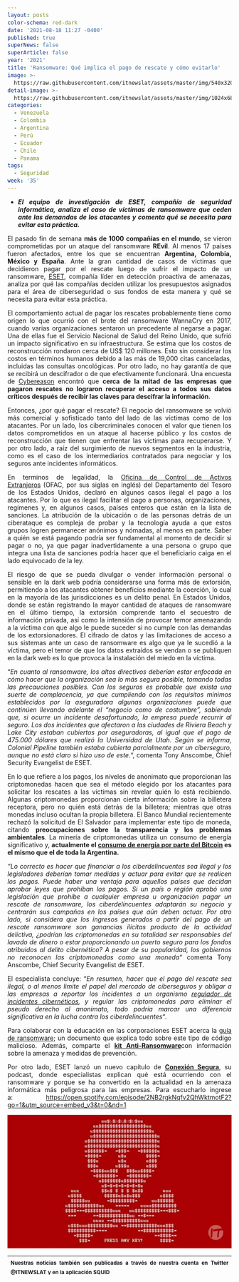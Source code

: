 ```yaml
---
layout: posts
color-schema: red-dark
date: '2021-08-18 11:27 -0400'
published: true
superNews: false
superArticle: false
year: '2021'
title: 'Ransomware: Qué implica el pago de rescate y cómo evitarlo'
image: >-
  https://raw.githubusercontent.com/itnewslat/assets/master/img/540x320/Ramsonware-p.jpg
detail-image: >-
  https://raw.githubusercontent.com/itnewslat/assets/master/img/1024x680/Ramsonware-g.jpg
categories:
  - Venezuela
  - Colombia
  - Argentina
  - Perú
  - Ecuador
  - Chile
  - Panama
tags:
  - Seguridad
week: '35'
---
```

<ul style="list-style-type: disc; text-align: justify;">
	<li><strong><em>El equipo de investigación de ESET, compañía de seguridad informática, analiza </em></strong><strong><em>el caso de víctimas de ransomware que ceden ante las demandas de los atacantes y comenta qué se necesita para evitar esta práctica.</em></strong></li>
</ul>
<p style="text-align: justify;">El pasado fin de semana <strong>más de 1000 compañías en el mundo</strong>, se vieron comprometidas por un ataque del ransomware <strong>REvil</strong>. Al menos 17 países fueron afectados, entre los que se encuentran <strong>Argentina, Colombia, México y España</strong>. Ante la gran cantidad de casos de víctimas que decidieron pagar por el rescate luego de sufrir el impacto de un ransomware, <a href="https://www.eset.com/latam/">ESET</a>, compañía líder en detección proactiva de amenazas, analiza por qué las compañías deciden utilizar los presupuestos asignados para el área de ciberseguridad o sus fondos de esta manera y qué se necesita para evitar esta práctica.</p>
<p style="text-align: justify;">El comportamiento actual de pagar los rescates probablemente tiene como origen lo que ocurrió con el brote del ransomware WannaCry en 2017, cuando varias organizaciones sentaron un precedente al negarse a pagar. Una de ellas fue el Servicio Nacional de Salud del Reino Unido, que sufrió un impacto significativo en su infraestructura. Se estima que los costos de reconstrucción rondaron cerca de US$ 120 millones. Esto sin considerar los costos en términos humanos debido a las más de 19,000 citas canceladas, incluidas las consultas oncológicas. Por otro lado, no hay garantía de que se recibirá un descifrador o de que efectivamente funcionará. Una encuesta de <a href="https://www.cybereason.com/ebook-ransomware-the-true-cost-to-business">Cybereason</a> encontró que <strong>cerca de la mitad de las empresas que pagaron rescates no lograron recuperar el acceso a todos sus datos críticos después de recibir las claves para descifrar la información</strong>.</p>
<p style="text-align: justify;">Entonces, ¿por qué pagar el rescate? El negocio del ransomware se volvió más comercial y sofisticado tanto del lado de las víctimas como de los atacantes. Por un lado, los cibercriminales conocen el valor que tienen los datos comprometidos en un ataque al hacerse público y los costos de reconstrucción que tienen que enfrentar las víctimas para recuperarse. Y por otro lado, a raíz del surgimiento de nuevos segmentos en la industria, como es el caso de los intermediarios contratados para negociar y los seguros ante incidentes informáticos.</p>
<p style="text-align: justify;">En terminos de legalidad, la <a href="https://www.welivesecurity.com/2020/10/06/us-government-warns-paying-off-ransomware-attackers/">Oficina de Control de Activos Extranjeros</a> (OFAC, por sus siglas en inglés) del Departamento del Tesoro de los Estados Unidos, declaró en algunos casos ilegal el pago a los atacantes. Por lo que es ilegal facilitar el pago a personas, organizaciones, regímenes y, en algunos casos, países enteros que están en la lista de sanciones. La atribución de la ubicación o de las personas detrás de un ciberataque es compleja de probar y la tecnología ayuda a que estos grupos logren permanecer anónimos y nómadas, al menos en parte. Saber a quién se está pagando podría ser fundamental al momento de decidir si pagar o no, ya que pagar inadvertidamente a una persona o grupo que integra una lista de sanciones podría hacer que el beneficiario caiga en el lado equivocado de la ley.</p>
<p style="text-align: justify;">El riesgo de que se pueda divulgar o vender información personal o sensible en la dark web podría considerarse una forma más de extorsión, permitiendo a los atacantes obtener beneficios mediante la coerción, lo cual en la mayoría de las jurisdicciones es un delito penal. En Estados Unidos, donde se están registrando la mayor cantidad de ataques de ransomware en el último tiempo, la extorsión comprende tanto el secuestro de información privada, así como la intensión de provocar temor amenazando a la víctima con que algo le puede suceder si no cumple con las demandas de los extorsionadores. El cifrado de datos y las limitaciones de acceso a sus sistemas ante un caso de ransomware es algo que ya le sucedió a la víctima, pero el temor de que los datos extraídos se vendan o se publiquen en la dark web es lo que provoca la instalación del miedo en la víctima.</p>
<p style="text-align: justify;">“<em>En cuanto al ransomware, los altos directivos deberían estar enfocada en cómo hacer que la organización sea lo más segura posible, tomando todas las precauciones posibles. Con los seguros es probable que exista una suerte de complacencia, ya que cumpliendo con los requisitos mínimos establecidos por la aseguradora algunas organizaciones puede que continúen llevando adelante el “negocio como de costumbre”, sabiendo que, si ocurre un incidente desafortunado, la empresa puede recurrir al seguro. Los dos incidentes que afectaron a las ciudades de Riviera Beach y Lake City estaban cubiertos por aseguradoras, al igual que el pago de 475.000 dólares que realizó la Universidad de Utah. Según se informa, Colonial Pipeline también estaba cubierta parcialmente por un ciberseguro, aunque no está claro si hizo uso de este.</em>“, comenta Tony Anscombe, Chief Security Evangelist de ESET.</p>
<p style="text-align: justify;">En lo que refiere a los pagos, los niveles de anonimato que proporcionan las criptomonedas hacen que sea el método elegido por los atacantes para solicitar los rescates a las víctimas sin revelar quién lo está recibiendo. Algunas criptomonedas proporcionan cierta información sobre la billetera receptora, pero no quién está detrás de la billetera; mientras que otras monedas incluso ocultan la propia billetera. El Banco Mundial recientemente rechazó la solicitud de El Salvador para implementar este tipo de moneda, citando <strong>preocupaciones sobre la transparencia y los problemas ambientales</strong>. La minería de criptomonedas utiliza un consumo de energía significativo y, <strong>actualmente el </strong><a href="https://digiconomist.net/bitcoin-energy-consumption/"><strong>consumo de energía por parte del Bitcoin</strong></a><strong> es el mismo que el de toda la Argentina.</strong></p>
<p style="text-align: justify;"><em>“Lo correcto es hacer que financiar a los ciberdelincuentes sea ilegal y los legisladores deberían tomar medidas y actuar para evitar que se realicen los pagos. Puede haber una ventaja para aquellos países que decidan aprobar leyes que prohíban los pagos. Si un país o región aprobó una legislación que prohíbe a cualquier empresa u organización pagar un rescate de ransomware, los ciberdelincuentes adaptarán su negocio y centrarán sus campañas en los países que aún deben actuar. Por otro lado, si considera que los ingresos generados a partir del pago de un rescate ransomware son ganancias ilícitas producto de la actividad delictiva, ¿podrían las criptomonedas en su totalidad ser responsables del lavado de dinero o estar proporcionando un puerto seguro para los fondos atribuidos al delito cibernético? A pesar de su popularidad, los gobiernos no reconocen las criptomonedas como una moneda</em>“ comenta Tony Anscombe, Chief Security Evangelist de ESET.</p>
<p style="text-align: justify;">El especialista concluye: “<em>En resumen, hacer que el pago del rescate sea ilegal, o al menos limite el papel del mercado de ciberseguros y obligar a las empresas a reportar los incidentes a un organismo </em><a href="https://therecord.media/new-australian-bill-would-force-companies-to-disclose-ransomware-payments/"><em>regulador de incidentes cibernéticos</em></a><em>, y regular las criptomonedas para eliminar el pseudo derecho al anonimato, todo podría marcar una diferencia significativa en la lucha contra los ciberdelincuentes“</em>.</p>
<p style="text-align: justify;">Para colaborar con la educación en las corporaciones ESET acerca la <a href="https://www.welivesecurity.com/wp-content/uploads/2017/11/guia-ransomware.pdf.">guía de ransomware</a>; un documento que explica todo sobre este tipo de código malicioso. Además, comparte el <a href="https://www.eset.com/latam/kit-antiransomware/?utm_campaign=leads&amp;utm_source=prensa&amp;utm_medium=social&amp;utm_term=kit-anti-ransomware"><strong>kit Anti-Ransomware</strong></a>con información sobre la amenaza y medidas de prevención.</p>
<p style="text-align: justify;">Por otro lado, ESET lanzó un nuevo capítulo de <a href="https://open.spotify.com/episode/2NB2rgkNqfv2QhWktmotF2?go=1&amp;utm_source=embed_v3&amp;t=0&amp;nd=1"><strong>Conexión Segura</strong></a>, su podcast, donde especialistas explican qué está ocurriendo con el ransomware y porque se ha convertido en la actualidad en la amenaza informática más peligrosa para las empresas. Para escucharlo ingrese a: <a href="https://open.spotify.com/episode/2NB2rgkNqfv2QhWktmotF2?go=1&amp;utm_source=embed_v3&amp;t=0&amp;nd=1">https://open.spotify.com/episode/2NB2rgkNqfv2QhWktmotF2?go=1&amp;utm_source=embed_v3&amp;t=0&amp;nd=1</a></p>

![](https://raw.githubusercontent.com/itnewslat/assets/master/img/540x320/Ramsonware-p.jpg)

<table style="height: 42px;" width="569">
<tbody>
<tr>
<td style="text-align: justify;"><sub><strong>Nuestras noticias también son publicadas a través de nuestra cuenta en Twitter <a href="https://twitter.com/itnewslat?lang=es">@ITNEWSLAT</a> y en la aplicación <a href="https://squidapp.co/en/">SQUID</a></strong></sub></td>
</tr>
</tbody>
</table>
